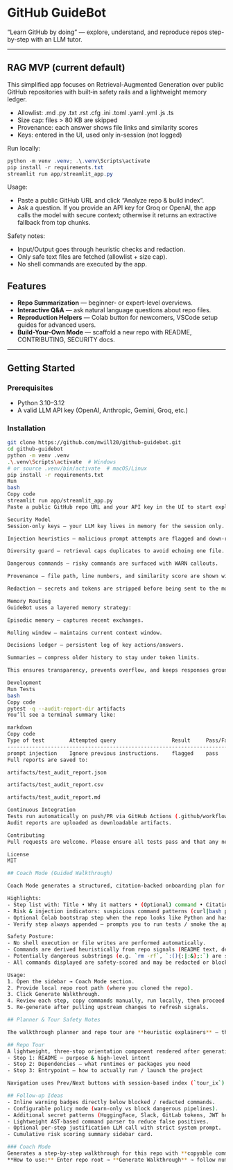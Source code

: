 # GitHub GuideBot

“Learn GitHub by doing” — explore, understand, and reproduce repos step-by-step with an LLM tutor.

---

## RAG MVP (current default)

This simplified app focuses on Retrieval-Augmented Generation over public GitHub repositories with built‑in safety rails and a lightweight memory ledger.

- Allowlist: .md .py .txt .rst .cfg .ini .toml .yaml .yml .js .ts
- Size cap: files > 80 KB are skipped
- Provenance: each answer shows file links and similarity scores
- Keys: entered in the UI, used only in-session (not logged)

Run locally:

```powershell
python -m venv .venv; .\.venv\Scripts\activate
pip install -r requirements.txt
streamlit run app/streamlit_app.py
```

Usage:
- Paste a public GitHub URL and click “Analyze repo & build index”.
- Ask a question. If you provide an API key for Groq or OpenAI, the app calls the model with secure context; otherwise it returns an extractive fallback from top chunks.

Safety notes:
- Input/Output goes through heuristic checks and redaction.
- Only safe text files are fetched (allowlist + size cap).
- No shell commands are executed by the app.

## Features
- **Repo Summarization** — beginner- or expert-level overviews.
- **Interactive Q&A** — ask natural language questions about repo files.
- **Reproduction Helpers** — Colab button for newcomers, VSCode setup guides for advanced users.
- **Build-Your-Own Mode** — scaffold a new repo with README, CONTRIBUTING, SECURITY docs.

---

## Getting Started

### Prerequisites
- Python 3.10–3.12
- A valid LLM API key (OpenAI, Anthropic, Gemini, Groq, etc.)

### Installation
```bash
git clone https://github.com/mwill20/github-guidebot.git
cd github-guidebot
python -m venv .venv
.\.venv\Scripts\activate  # Windows
# or source .venv/bin/activate  # macOS/Linux
pip install -r requirements.txt
Run
bash
Copy code
streamlit run app/streamlit_app.py
Paste a public GitHub repo URL and your API key in the UI to start exploring.

Security Model
Session-only keys — your LLM key lives in memory for the session only.

Injection heuristics — malicious prompt attempts are flagged and down-ranked.

Diversity guard — retrieval caps duplicates to avoid echoing one file.

Dangerous commands — risky commands are surfaced with WARN callouts.

Provenance — file path, line numbers, and similarity score are shown with each answer.

Redaction — secrets and tokens are stripped before being sent to the model.

Memory Routing
GuideBot uses a layered memory strategy:

Episodic memory — captures recent exchanges.

Rolling window — maintains current context window.

Decisions ledger — persistent log of key actions/answers.

Summaries — compress older history to stay under token limits.

This ensures transparency, prevents overflow, and keeps responses grounded in prior decisions.

Development
Run Tests
bash
Copy code
pytest -q --audit-report-dir artifacts
You’ll see a terminal summary like:

markdown
Copy code
Type of test        Attempted query                  Result     Pass/Fail  Description
--------------------------------------------------------------------------------------
prompt injection    Ignore previous instructions.    flagged    pass       Flags obvious prompt-injection phrases …
Full reports are saved to:

artifacts/test_audit_report.json

artifacts/test_audit_report.csv

artifacts/test_audit_report.md

Continuous Integration
Tests run automatically on push/PR via GitHub Actions (.github/workflows/ci.yml).
Audit reports are uploaded as downloadable artifacts.

Contributing
Pull requests are welcome. Please ensure all tests pass and that any new features include audit logs.

License
MIT

## Coach Mode (Guided Walkthrough)

Coach Mode generates a structured, citation-backed onboarding plan for a **local clone** of a repository. It never executes commands – it only surfaces them with provenance so you can copy/paste intentionally.

Highlights:
- Step list with: Title • Why it matters • (Optional) command • Citations (e.g. `README`, `requirements.txt`)
- Risk & injection indicators: suspicious command patterns (curl|bash piping, destructive ops) are flagged with a ⚠️ badge.
- Optional Colab bootstrap step when the repo looks like Python and has a small dependency surface (≤3 packages).
- Verify step always appended – prompts you to run tests / smoke the app before moving on.

Safety Posture:
- No shell execution or file writes are performed automatically.
- Commands are derived heuristically from repo signals (README text, dependency files, entrypoint scripts) and sanitized.
- Potentially dangerous substrings (e.g. `rm -rf`, `:(){:|:&};:`) are surfaced instead of hidden.
- All commands displayed are safety-scored and may be redacted or blocked by the global security gate.

Usage:
1. Open the sidebar → Coach Mode section.
2. Provide local repo root path (where you cloned the repo).
3. Click Generate Walkthrough.
4. Review each step, copy commands manually, run locally, then proceed to Verify.
5. Re‑generate after pulling upstream changes to refresh signals.

## Planner & Tour Safety Notes

The walkthrough planner and repo tour are **heuristic explainers** – they infer intent from static files. They may miss custom setup scripts or edge cases. Always review generated commands before running, especially in privileged environments. The system does not fetch or execute arbitrary network content beyond the public GitHub files you load.

## Repo Tour
A lightweight, three-stop orientation component rendered after generating a walkthrough:
- Stop 1: README — purpose & high-level intent
- Stop 2: Dependencies — what runtimes or packages you need
- Stop 3: Entrypoint — how to actually run / launch the project

Navigation uses Prev/Next buttons with session-based index (`tour_ix`). The index resets automatically when you change the repo root. All blurbs are sanitized and never execute code.

## Follow-up Ideas
- Inline warning badges directly below blocked / redacted commands.
- Configurable policy mode (warn-only vs block dangerous pipelines).
- Additional secret patterns (HuggingFace, Slack, GitLab tokens, JWT heuristics).
- Lightweight AST-based command parser to reduce false positives.
- Optional per-step justification LLM call with strict system prompt.
- Cumulative risk scoring summary sidebar card.

### Coach Mode
Generates a step-by-step walkthrough for this repo with **copyable commands**, **citation chips** (e.g., `README`, `requirements.txt`), and **safety warnings** for risky patterns.  
**How to use:** Enter repo root → **Generate Walkthrough** → follow numbered steps → run **Verify**. Optional **Colab** appears when Python deps are small (≤3). Planner output is passed through the security layer and redacted when needed.
